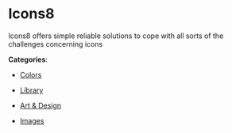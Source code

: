 # Icons8


Icons8 offers simple reliable solutions to cope with all sorts of the challenges concerning icons



**Categories**:

- [Colors](https://github.com/apis-list/apis-list#colors)

- [Library](https://github.com/apis-list/apis-list#library)

- [Art & Design](https://github.com/apis-list/apis-list#art-and-design)

- [Images](https://github.com/apis-list/apis-list#images)



